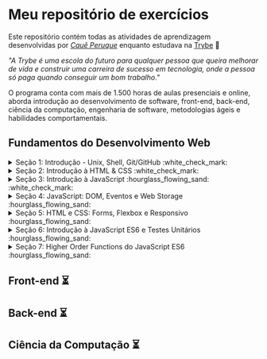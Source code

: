 # Meu repositório de exercícios

Este repositório contém todas as atividades de aprendizagem desenvolvidas por _[Cauê Peruque](https://github.com/caueperuque/)_ enquanto estudava na [Trybe](https://www.betrybe.com/) :rocket:

_"A Trybe é uma escola do futuro para qualquer pessoa que queira melhorar de vida e construir uma carreira de sucesso em tecnologia, onde a pessoa só paga quando conseguir um bom trabalho."_

O programa conta com mais de 1.500 horas de aulas presenciais e online, aborda introdução ao desenvolvimento de software, front-end, back-end, ciência da computação, engenharia de software, metodologias ágeis e habilidades comportamentais.

## Fundamentos do Desenvolvimento Web

<details>
<summary>
Seção 1: Introdução - Unix, Shell, Git/GitHub :white_check_mark:
</summary>

- [X] 1-1: _Unix & Shell- Part 1_
- [X] 1-2: _Unix & Shell- Part 2_
- [X] 1-2: _Git - O que é e para que serve_
- [X] 1-2: _Git & GitHub - Entendendo os comandos_
</details>

<details>
<summary>
Seção 2: Introdução à HTML & CSS :white_check_mark:
</summary>

- [X] 2-1: _Estruturas de Página_
- [X] 2-2: _Primeiros Passos em CSS_
- [X] 2-3: _Seletores e Posicionamento_
- [X] 2-4: _HTML Semântico_
- [X] 2-5: _Projeto Prático - Lessons Learned_
</details>

<details>
<summary>
Seção 3: Introdução à JavaScript :hourglass_flowing_sand: :white_check_mark:
</summary>

- [X] 3-1: _Primeiros Passos_
- [X] 3-2: _Array e loop For_
- [X] 3-3: _Lógica de Programação e Algoritmos_
- [X] 3-4: _Objetos e funções_
- [X] 3-5: _JS ES6 - let, const, arrow functions e template literals_
- [X] 3-6: _Projeto Prático - Playground Functions_
</details>

<details>
<summary>
Seção 4: JavaScript: DOM, Eventos e Web Storage :hourglass_flowing_sand:
</summary>

- [ ] 4-1: _DOM e seletores_
- [ ] 4-2: _Trabalhando com elementos_
- [ ] 4-3: _Eventos_
- [ ] 4-4: _Web Storage_
- [ ] 4-5: _Arte com Pixels_
- [ ] 4-6: _Projeto Prático_
</details>

<details>
<summary>
Seção 5: HTML e CSS: Forms, Flexbox e Responsivo :hourglass_flowing_sand:
</summary>

- [ ] 5-1: _Forms_
- [ ] 5-2: _Bibliotecas JavaScript e Frameworks CSS_
- [ ] 5-3: _CSS Flexbox - Parte 1_
- [ ] 5-4: _CSS Flexbox - Parte 2_
- [ ] 5-5: _CSS Responsivo - Mobile First_
- [ ] 5-6: _Projeto Prático - Trybewarts_
</details>

<details>
<summary>
Seção 6: Introdução à JavaScript ES6 e Testes Unitários :hourglass_flowing_sand:
</summary>

- [ ] 6-1: _Fluxo de exceções e manipulação de objetos_
- [ ] 6-2: _Primeiros passos em Jest_
- [ ] 6-3: _Matchers e cobertura de código_
- [ ] 6-4: _Projeto Prático - JavaScript Testes Unitários_
</details>

<details>
<summary>
Seção 7: Higher Order Functions do JavaScript ES6 :hourglass_flowing_sand:
</summary>

- [ ] 7-1: _Introdução a Higher Order Functions_
- [ ] 7-2: _Higher Order Functions - sort e map_
- [ ] 7-3: _Higher Order Functions - filter e reduce_
- [ ] 7-4: _JavaScript ES6 - spread operator, rest parameters e object destructuring_
- [ ] 7-5: _JavaScript ES6 - Array destructuring, Default destructuring, Object property shorthand e default parameters_
- [ ] 7-6: _Projeto Prático - Zoo functions_
</details>

## Front-end :hourglass_flowing_sand:

## Back-end :hourglass_flowing_sand:

## Ciência da Computação :hourglass_flowing_sand:


#


